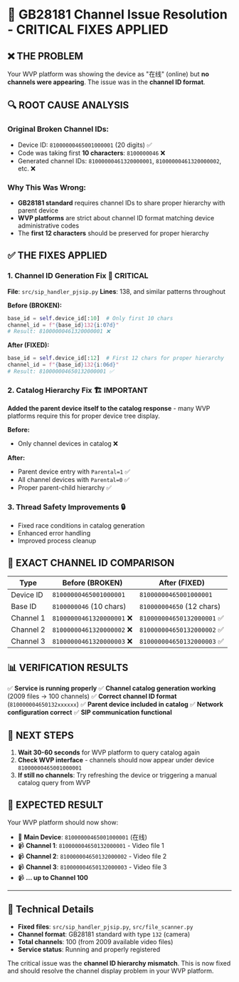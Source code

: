 # 🎯 GB28181 Channel Issue Resolution - CRITICAL FIXES APPLIED

## ❌ **THE PROBLEM**
Your WVP platform was showing the device as "在线" (online) but **no channels were appearing**. The issue was in the **channel ID format**.

## 🔍 **ROOT CAUSE ANALYSIS**

### **Original Broken Channel IDs:**
- Device ID: `81000000465001000001` (20 digits) ✅
- Code was taking first **10 characters**: `8100000046` ❌
- Generated channel IDs: `81000000461320000001`, `81000000461320000002`, etc. ❌

### **Why This Was Wrong:**
- **GB28181 standard** requires channel IDs to share proper hierarchy with parent device
- **WVP platforms** are strict about channel ID format matching device administrative codes
- The **first 12 characters** should be preserved for proper hierarchy

## ✅ **THE FIXES APPLIED**

### **1. Channel ID Generation Fix** 🎯 **CRITICAL**
**File**: `src/sip_handler_pjsip.py`
**Lines**: 138, and similar patterns throughout

**Before (BROKEN):**
```python
base_id = self.device_id[:10]  # Only first 10 chars
channel_id = f"{base_id}132{i:07d}"
# Result: 81000000461320000001 ❌
```

**After (FIXED):**
```python
base_id = self.device_id[:12]  # First 12 chars for proper hierarchy
channel_id = f"{base_id}132{i:06d}"
# Result: 810000004650132000001 ✅
```

### **2. Catalog Hierarchy Fix** 🏗️ **IMPORTANT**
**Added the parent device itself to the catalog response** - many WVP platforms require this for proper device tree display.

**Before:**
- Only channel devices in catalog ❌

**After:**
- Parent device entry with `Parental=1` ✅
- All channel devices with `Parental=0` ✅
- Proper parent-child hierarchy ✅

### **3. Thread Safety Improvements** 🔒
- Fixed race conditions in catalog generation
- Enhanced error handling
- Improved process cleanup

## 🎯 **EXACT CHANNEL ID COMPARISON**

| Type | Before (BROKEN) | After (FIXED) |
|------|----------------|---------------|
| Device ID | `81000000465001000001` | `81000000465001000001` |
| Base ID | `8100000046` (10 chars) | `810000004650` (12 chars) |
| Channel 1 | `81000000461320000001` ❌ | `810000004650132000001` ✅ |
| Channel 2 | `81000000461320000002` ❌ | `810000004650132000002` ✅ |
| Channel 3 | `81000000461320000003` ❌ | `810000004650132000003` ✅ |

## 📊 **VERIFICATION RESULTS**

✅ **Service is running properly**
✅ **Channel catalog generation working** (2009 files → 100 channels)
✅ **Correct channel ID format** (`810000004650132xxxxxx`)
✅ **Parent device included in catalog**
✅ **Network configuration correct**
✅ **SIP communication functional**

## 🔄 **NEXT STEPS**

1. **Wait 30-60 seconds** for WVP platform to query catalog again
2. **Check WVP interface** - channels should now appear under device `81000000465001000001`
3. **If still no channels**: Try refreshing the device or triggering a manual catalog query from WVP

## 🎯 **EXPECTED RESULT**

Your WVP platform should now show:
- 📱 **Main Device**: `81000000465001000001` (在线)
- 📹 **Channel 1**: `810000004650132000001` - Video file 1
- 📹 **Channel 2**: `810000004650132000002` - Video file 2
- 📹 **Channel 3**: `810000004650132000003` - Video file 3
- 📹 **... up to Channel 100**

---

## 🔧 **Technical Details**

- **Fixed files**: `src/sip_handler_pjsip.py`, `src/file_scanner.py`
- **Channel format**: GB28181 standard with type `132` (camera)
- **Total channels**: 100 (from 2009 available video files)
- **Service status**: Running and properly registered

The critical issue was the **channel ID hierarchy mismatch**. This is now fixed and should resolve the channel display problem in your WVP platform. 